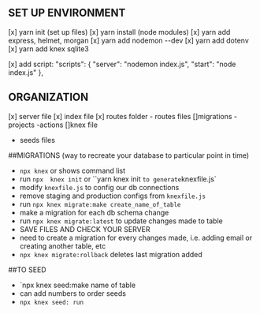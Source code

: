 ## SET UP ENVIRONMENT
[x] yarn init (set up files)
[x] yarn install (node modules)
[x] yarn add express, helmet, morgan 
[x] yarn add nodemon --dev
[x] yarn add dotenv
[x] yarn add knex sqlite3

[x] add script: 
 "scripts": {
    "server": "nodemon index.js",
    "start": "node index.js"
  },

## ORGANIZATION
[x] server file 
[x] index file 
[x] routes folder
    - routes files
[]migrations
    -projects
    -actions
[]knex file
- seeds files 

##MIGRATIONS (way to recreate your database to particular point in time)

- `npx knex` or  shows command list 
- run `npx  knex init` or ``yarn knex init ` to generate `knexfile.js`
- modify `knexfile.js` to config our db connections
- remove staging and production configs from `knexfile.js`
- run `npx knex migrate:make create_name_of_table` 
- make a migration for each db schema change 
- run `npx knex migrate:latest` to update changes made to table 
- SAVE FILES AND CHECK YOUR SERVER
- need to create a migration for every changes made, i.e. adding email or creating another table, etc
- `npx knex migrate:rollback` deletes last migration added 


##TO SEED

- `npx knex seed:make name of table 
- can add numbers to order seeds
- `npx knex seed: run`


